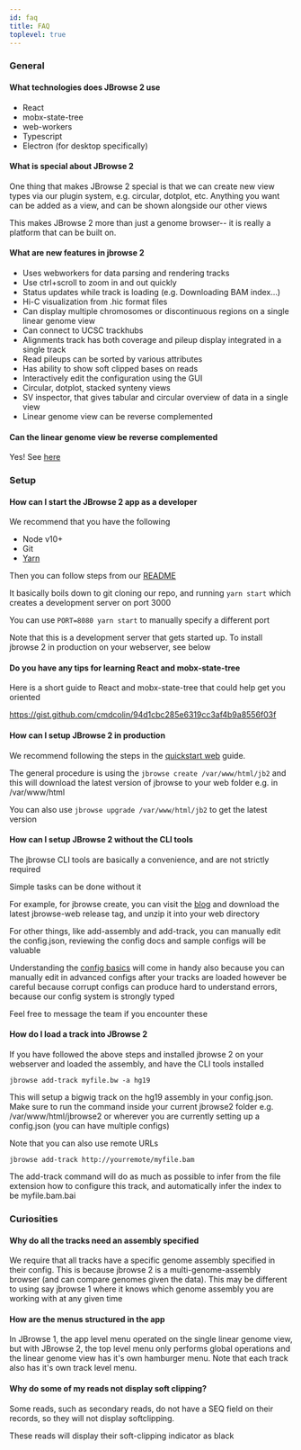 ```yaml
---
id: faq
title: FAQ
toplevel: true
---
```


### General

#### What technologies does JBrowse 2 use

- React
- mobx-state-tree
- web-workers
- Typescript
- Electron (for desktop specifically)

#### What is special about JBrowse 2

One thing that makes JBrowse 2 special is that we can create new view
types via our plugin system, e.g. circular, dotplot, etc. Anything you want can
be added as a view, and can be shown alongside our other views

This makes JBrowse 2 more than just a genome browser-- it is really a platform
that can be built on.

#### What are new features in jbrowse 2

- Uses webworkers for data parsing and rendering tracks
- Use ctrl+scroll to zoom in and out quickly
- Status updates while track is loading (e.g. Downloading BAM index...)
- Hi-C visualization from .hic format files
- Can display multiple chromosomes or discontinuous regions on a single linear
  genome view
- Can connect to UCSC trackhubs
- Alignments track has both coverage and pileup display integrated in a single track
- Read pileups can be sorted by various attributes
- Has ability to show soft clipped bases on reads
- Interactively edit the configuration using the GUI
- Circular, dotplot, stacked synteny views
- SV inspector, that gives tabular and circular overview of data in a single view
- Linear genome view can be reverse complemented

#### Can the linear genome view be reverse complemented

Yes! See [here](user_guide#navigating-the-ui)

### Setup

#### How can I start the JBrowse 2 app as a developer

We recommend that you have the following

- Node v10+
- Git
- [Yarn](https://classic.yarnpkg.com/en/docs/install/#debian-stable)

Then you can follow steps from our
[README](https://github.com/gmod/jbrowse-components)

It basically boils down to git cloning our repo, and running `yarn start` which
creates a development server on port 3000

You can use `PORT=8080 yarn start` to manually specify a different port

Note that this is a development server that gets started up. To install jbrowse
2 in production on your webserver, see below

#### Do you have any tips for learning React and mobx-state-tree

Here is a short guide to React and mobx-state-tree that could help get you oriented

https://gist.github.com/cmdcolin/94d1cbc285e6319cc3af4b9a8556f03f

#### How can I setup JBrowse 2 in production

We recommend following the steps in the [quickstart web](quickstart_web) guide.

The general procedure is using the `jbrowse create /var/www/html/jb2` and this
will download the latest version of jbrowse to your web folder e.g. in
/var/www/html

You can also use `jbrowse upgrade /var/www/html/jb2` to get the latest version

#### How can I setup JBrowse 2 without the CLI tools

The jbrowse CLI tools are basically a convenience, and are not strictly required

Simple tasks can be done without it

For example, for jbrowse create, you can visit the [blog](/jb2/blog) and
download the latest jbrowse-web release tag, and unzip it into your web
directory

For other things, like add-assembly and add-track, you can manually edit the
config.json, reviewing the config docs and sample configs will be valuable

Understanding the [config basics](config_guide#intro-to-the-configjson) will
come in handy also because you can manually edit in advanced configs after your
tracks are loaded however be careful because corrupt configs can produce hard
to understand errors, because our config system is strongly typed

Feel free to message the team if you encounter these

#### How do I load a track into JBrowse 2

If you have followed the above steps and installed jbrowse 2 on your webserver
and loaded the assembly, and have the CLI tools installed

    jbrowse add-track myfile.bw -a hg19

This will setup a bigwig track on the hg19 assembly in your config.json. Make
sure to run the command inside your current jbrowse2 folder e.g.
/var/www/html/jbrowse2 or wherever you are currently setting up a config.json
(you can have multiple configs)

Note that you can also use remote URLs

    jbrowse add-track http://yourremote/myfile.bam

The add-track command will do as much as possible to infer from the file
extension how to configure this track, and automatically infer the index to be
myfile.bam.bai

### Curiosities

#### Why do all the tracks need an assembly specified

We require that all tracks have a specific genome assembly specified in their
config. This is because jbrowse 2 is a multi-genome-assembly browser (and can
compare genomes given the data). This may be different to using say jbrowse 1
where it knows which genome assembly you are working with at any given time

#### How are the menus structured in the app

In JBrowse 1, the app level menu operated on the single linear genome view, but
with JBrowse 2, the top level menu only performs global operations and the
linear genome view has it's own hamburger menu. Note that each track also has
it's own track level menu.

#### Why do some of my reads not display soft clipping?

Some reads, such as secondary reads, do not have a SEQ field on their records,
so they will not display softclipping.

These reads will display their soft-clipping indicator as black
